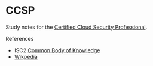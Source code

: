# CCSP
Study notes for the [Certified Cloud Security Professional](https://www.isc2.org/certifications/ccsp).

References
- ISC2 [Common Body of Knowledge](https://www.isc2.org/certifications/cbk)
- [Wikpedia](https://www.wikipedia.org/)
